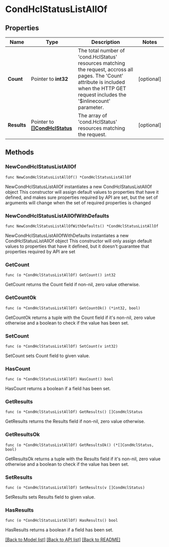 # CondHclStatusListAllOf

## Properties

Name | Type | Description | Notes
------------ | ------------- | ------------- | -------------
**Count** | Pointer to **int32** | The total number of &#39;cond.HclStatus&#39; resources matching the request, accross all pages. The &#39;Count&#39; attribute is included when the HTTP GET request includes the &#39;$inlinecount&#39; parameter. | [optional] 
**Results** | Pointer to [**[]CondHclStatus**](cond.HclStatus.md) | The array of &#39;cond.HclStatus&#39; resources matching the request. | [optional] 

## Methods

### NewCondHclStatusListAllOf

`func NewCondHclStatusListAllOf() *CondHclStatusListAllOf`

NewCondHclStatusListAllOf instantiates a new CondHclStatusListAllOf object
This constructor will assign default values to properties that have it defined,
and makes sure properties required by API are set, but the set of arguments
will change when the set of required properties is changed

### NewCondHclStatusListAllOfWithDefaults

`func NewCondHclStatusListAllOfWithDefaults() *CondHclStatusListAllOf`

NewCondHclStatusListAllOfWithDefaults instantiates a new CondHclStatusListAllOf object
This constructor will only assign default values to properties that have it defined,
but it doesn't guarantee that properties required by API are set

### GetCount

`func (o *CondHclStatusListAllOf) GetCount() int32`

GetCount returns the Count field if non-nil, zero value otherwise.

### GetCountOk

`func (o *CondHclStatusListAllOf) GetCountOk() (*int32, bool)`

GetCountOk returns a tuple with the Count field if it's non-nil, zero value otherwise
and a boolean to check if the value has been set.

### SetCount

`func (o *CondHclStatusListAllOf) SetCount(v int32)`

SetCount sets Count field to given value.

### HasCount

`func (o *CondHclStatusListAllOf) HasCount() bool`

HasCount returns a boolean if a field has been set.

### GetResults

`func (o *CondHclStatusListAllOf) GetResults() []CondHclStatus`

GetResults returns the Results field if non-nil, zero value otherwise.

### GetResultsOk

`func (o *CondHclStatusListAllOf) GetResultsOk() (*[]CondHclStatus, bool)`

GetResultsOk returns a tuple with the Results field if it's non-nil, zero value otherwise
and a boolean to check if the value has been set.

### SetResults

`func (o *CondHclStatusListAllOf) SetResults(v []CondHclStatus)`

SetResults sets Results field to given value.

### HasResults

`func (o *CondHclStatusListAllOf) HasResults() bool`

HasResults returns a boolean if a field has been set.


[[Back to Model list]](../README.md#documentation-for-models) [[Back to API list]](../README.md#documentation-for-api-endpoints) [[Back to README]](../README.md)


